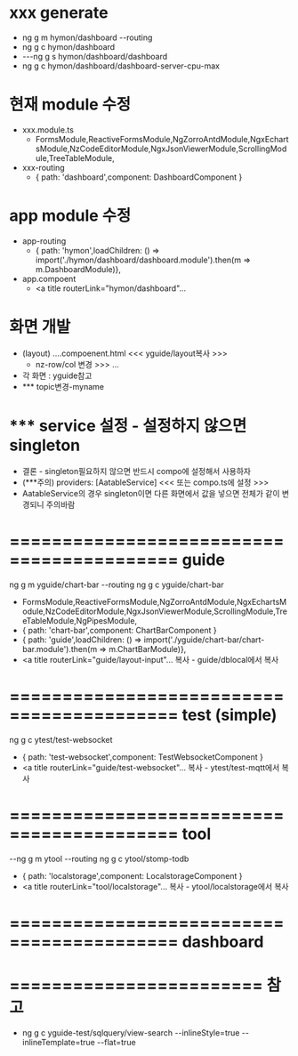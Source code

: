 # xxx generate
- ng g m hymon/dashboard --routing
- ng g c hymon/dashboard
- ---ng g s hymon/dashboard/dashboard
- ng g c hymon/dashboard/dashboard-server-cpu-max
# 현재 module 수정
- xxx.module.ts	
  - FormsModule,ReactiveFormsModule,NgZorroAntdModule,NgxEchartsModule,NzCodeEditorModule,NgxJsonViewerModule,ScrollingModule,TreeTableModule,
- xxx-routing
  - { path: 'dashboard',component: DashboardComponent }
# app module 수정
- app-routing
  - { path: 'hymon',loadChildren: () => import('./hymon/dashboard/dashboard.module').then(m => m.DashboardModule)},
- app.compoent
  - <a title routerLink="hymon/dashboard"...
# 화면 개발
- (layout) ....compoenent.html <<< yguide/layout복사 >>>
  -	nz-row/col 변경 >>> <app-dashboard-form></app-dashboard-form> ...
- 각 화면 : yguide참고
- *** topic변경-myname
# *** service 설정 - 설정하지 않으면 singleton
- 결론 - singleton필요하지 않으면 반드시 compo에 설정해서 사용하자
- (***주의) providers: [AatableService] <<< 또는 compo.ts에 설정 >>>
- AatableService의 경우 singleton이면 다른 화면에서 값을 넣으면 전체가 같이 변경되니 주의바람


# ========================================== guide
ng g m yguide/chart-bar --routing
ng g c yguide/chart-bar
  - FormsModule,ReactiveFormsModule,NgZorroAntdModule,NgxEchartsModule,NzCodeEditorModule,NgxJsonViewerModule,ScrollingModule,TreeTableModule,NgPipesModule,
  - { path: 'chart-bar',component: ChartBarComponent }
  - { path: 'guide',loadChildren: () => import('./yguide/chart-bar/chart-bar.module').then(m => m.ChartBarModule)},
  - <a title routerLink="guide/layout-input"...
복사 - guide/dblocal에서 복사


# ========================================== test (simple)
ng g c ytest/test-websocket
  - { path: 'test-websocket',component: TestWebsocketComponent }
  - <a title routerLink="guide/test-websocket"...
복사 - ytest/test-mqtt에서 복사

# ========================================== tool
--ng g m ytool --routing
ng g c ytool/stomp-todb
  - { path: 'localstorage',component: LocalstorageComponent }
  - <a title routerLink="tool/localstorage"...
복사 - ytool/localstorage에서 복사


# ========================================== dashboard


# ======================== 참고
- ng g c yguide-test/sqlquery/view-search --inlineStyle=true --inlineTemplate=true --flat=true



